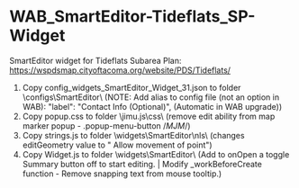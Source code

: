 # WAB_SmartEditor-Tideflats_SP-Widget
SmartEditor widget for Tideflats Subarea Plan: https://wspdsmap.cityoftacoma.org/website/PDS/Tideflats/

1. Copy config_widgets_SmartEditor_Widget_31.json to folder \configs\SmartEditor\ (NOTE: Add alias to config file (not an option in WAB):  "label": "Contact Info (Optional)",  (Automatic in WAB upgrade))
2. Copy popup.css to folder \jimu.js\css\ (remove edit ability from map marker popup - .popup-menu-button /*MJM*/)
3. Copy strings.js to folder \widgets\SmartEditor\nls\ (changes editGeometry value to " Allow movement of point") 
4. Copy Widget.js to folder \widgets\SmartEditor\ (Add to onOpen a toggle Summary button off to start editing. | Modify  _workBeforeCreate function - Remove snapping text from mouse tooltip.)

